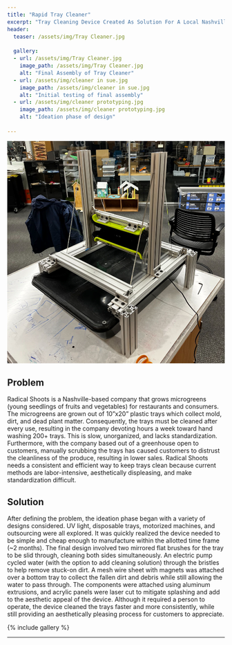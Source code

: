 ```yaml
---
title: "Rapid Tray Cleaner"
excerpt: "Tray Cleaning Device Created As Solution For A Local Nashville Company"
header:
  teaser: /assets/img/Tray Cleaner.jpg

  gallery:
  - url: /assets/img/Tray Cleaner.jpg
    image_path: /assets/img/Tray Cleaner.jpg
    alt: "Final Assembly of Tray Cleaner"
  - url: /assets/img/cleaner in sue.jpg
    image_path: /assets/img/cleaner in sue.jpg
    alt: "Initial testing of final assembly"
  - url: /assets/img/cleaner prototyping.jpg
    image_path: /assets/img/cleaner prototyping.jpg
    alt: "Ideation phase of design"
  
---
```



<img src="/assets/img/Tray Cleaner.jpg" alt="Philip Butcher" style="width:900px;"/>

## Problem

Radical Shoots is a Nashville-based company that grows microgreens (young seedlings of fruits and vegetables) for restaurants and consumers. The microgreens are grown out of 10”x20” plastic trays which collect mold, dirt, and dead plant matter. Consequently, the trays must be cleaned after every use, resulting in the company devoting hours a week toward hand washing 200+ trays. This is slow, unorganized, and lacks standardization. Furthermore, with the company based out of a greenhouse open to customers, manually scrubbing the trays has caused customers to distrust the cleanliness of the produce, resulting in lower sales. Radical Shoots needs a consistent and efficient way to keep trays clean because current methods are labor-intensive, aesthetically displeasing, and make standardization difficult.


## Solution

After defining the problem, the ideation phase began with a variety of designs considered. UV light, disposable trays, motorized machines, and outsourcing were all explored. It was quickly realized the device needed to be simple and cheap enough to manufacture within the allotted time frame (~2 months). The final design involved two mirrored flat brushes for the tray to be slid through, cleaning both sides simultaneously. An electric pump cycled water (with the option to add cleaning solution) through the bristles to help remove stuck-on dirt. A mesh wire sheet with magnets was attached over a bottom tray to collect the fallen dirt and debris while still allowing the water to pass through. The components were attached using aluminum extrusions, and acrylic panels were laser cut to mitigate splashing and add to the aesthetic appeal of the device. Although it required a person to operate, the device cleaned the trays faster and more consistently, while still providing an aesthetically pleasing process for customers to appreciate.


{% include gallery %}

---


